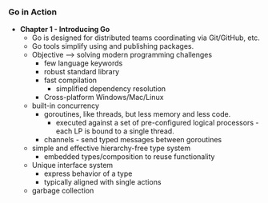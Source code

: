 ### Go in Action
- **Chapter 1 - Introducing Go**
  - Go is designed for distributed teams coordinating via Git/GitHub, etc.
  - Go tools simplify using and publishing packages.
  - Objective --> solving modern programming challenges
    - few language keywords
    - robust standard library
    - fast compilation
      - simplified dependency resolution
    - Cross-platform Windows/Mac/Linux
  - built-in concurrency
    - goroutines, like threads, but less memory and less code.
      - executed against a set of pre-configured logical processors - each LP is bound to a single thread.
    - channels - send typed messages between goroutines
  - simple and effective hierarchy-free type system
    - embedded types/composition to reuse functionality
  - Unique interface system
    - express behavior of a type
    - typically aligned with single actions
  - garbage collection
